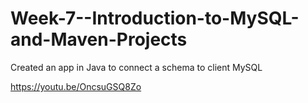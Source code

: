 # Week-7--Introduction-to-MySQL-and-Maven-Projects
Created an app in Java to connect a schema to client MySQL 

https://youtu.be/OncsuGSQ8Zo

